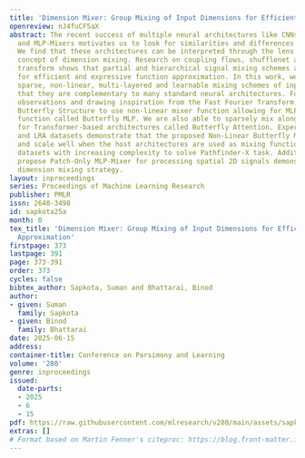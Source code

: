 ```yaml
---
title: 'Dimension Mixer: Group Mixing of Input Dimensions for Efficient Function Approximation'
openreview: nJ4fuCF5aX
abstract: The recent success of multiple neural architectures like CNNs, Transformers,
  and MLP-Mixers motivates us to look for similarities and differences between them.
  We find that these architectures can be interpreted through the lens of a general
  concept of dimension mixing. Research on coupling flows, shufflenet and the butterfly
  transform shows that partial and hierarchical signal mixing schemes are sufficient
  for efficient and expressive function approximation. In this work, we study group-wise
  sparse, non-linear, multi-layered and learnable mixing schemes of inputs and find
  that they are complementary to many standard neural architectures. Following our
  observations and drawing inspiration from the Fast Fourier Transform, we generalize
  Butterfly Structure to use non-linear mixer function allowing for MLP as mixing
  function called Butterfly MLP. We are also able to sparsely mix along sequence dimension
  for Transformer-based architectures called Butterfly Attention. Experiments on CIFAR
  and LRA datasets demonstrate that the proposed Non-Linear Butterfly Mixers are efficient
  and scale well when the host architectures are used as mixing function. We devise
  datasets with increasing complexity to solve Pathfinder-X task. Additionally, we
  propose Patch-Only MLP-Mixer for processing spatial 2D signals demonstrating a different
  dimension mixing strategy.
layout: inproceedings
series: Proceedings of Machine Learning Research
publisher: PMLR
issn: 2640-3498
id: sapkota25a
month: 0
tex_title: 'Dimension Mixer: Group Mixing of Input Dimensions for Efficient Function
  Approximation'
firstpage: 373
lastpage: 391
page: 373-391
order: 373
cycles: false
bibtex_author: Sapkota, Suman and Bhattarai, Binod
author:
- given: Suman
  family: Sapkota
- given: Binod
  family: Bhattarai
date: 2025-06-15
address:
container-title: Conference on Parsimony and Learning
volume: '280'
genre: inproceedings
issued:
  date-parts:
  - 2025
  - 6
  - 15
pdf: https://raw.githubusercontent.com/mlresearch/v280/main/assets/sapkota25a/sapkota25a.pdf
extras: []
# Format based on Martin Fenner's citeproc: https://blog.front-matter.io/posts/citeproc-yaml-for-bibliographies/
---
```

